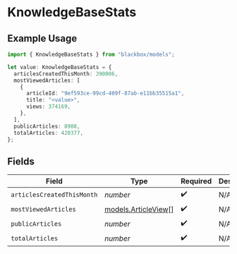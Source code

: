 # KnowledgeBaseStats

## Example Usage

```typescript
import { KnowledgeBaseStats } from "blackbox/models";

let value: KnowledgeBaseStats = {
  articlesCreatedThisMonth: 390006,
  mostViewedArticles: [
    {
      articleId: "9ef593ce-99cd-409f-87ab-e11bb35515a1",
      title: "<value>",
      views: 374169,
    },
  ],
  publicArticles: 8908,
  totalArticles: 420377,
};
```

## Fields

| Field                                            | Type                                             | Required                                         | Description                                      |
| ------------------------------------------------ | ------------------------------------------------ | ------------------------------------------------ | ------------------------------------------------ |
| `articlesCreatedThisMonth`                       | *number*                                         | :heavy_check_mark:                               | N/A                                              |
| `mostViewedArticles`                             | [models.ArticleView](../models/articleview.md)[] | :heavy_check_mark:                               | N/A                                              |
| `publicArticles`                                 | *number*                                         | :heavy_check_mark:                               | N/A                                              |
| `totalArticles`                                  | *number*                                         | :heavy_check_mark:                               | N/A                                              |